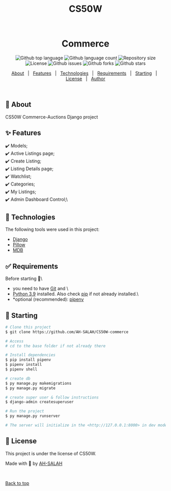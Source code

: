 <div align="center" id="top">
    <h1>CS50W</h1>

  &#xa0;

  <!-- <a href="https://commerce.netlify.app">Demo</a> -->
</div>

<h1 align="center">Commerce</h1>

<p align="center">
  <img alt="Github top language" src="https://img.shields.io/github/languages/top/AH-SALAH/CS50W-commerce?color=56BEB8">

  <img alt="Github language count" src="https://img.shields.io/github/languages/count/AH-SALAH/CS50W-commerce?color=56BEB8">

  <img alt="Repository size" src="https://img.shields.io/github/repo-size/AH-SALAH/CS50W-commerce?color=56BEB8">

  <img alt="License" src="https://img.shields.io/github/license/AH-SALAH/CS50W-commerce?color=56BEB8">

  <img alt="Github issues" src="https://img.shields.io/github/issues/AH-SALAH/CS50W-commerce?color=56BEB8" />

  <img alt="Github forks" src="https://img.shields.io/github/forks/AH-SALAH/CS50W-commerce?color=56BEB8" />

  <img alt="Github stars" src="https://img.shields.io/github/stars/AH-SALAH/CS50W-commerce?color=56BEB8" />
</p>

<!-- Status -->

<!-- <h4 align="center"> 
	🚧  Commerce 🚀 Under construction...  🚧
</h4> 

<hr> -->

<p align="center">
  <a href="#dart-about">About</a> &#xa0; | &#xa0; 
  <a href="#sparkles-features">Features</a> &#xa0; | &#xa0;
  <a href="#rocket-technologies">Technologies</a> &#xa0; | &#xa0;
  <a href="#white_check_mark-requirements">Requirements</a> &#xa0; | &#xa0;
  <a href="#checkered_flag-starting">Starting</a> &#xa0; | &#xa0;
  <a href="#memo-license">License</a> &#xa0; | &#xa0;
  <a href="https://github.com/AH-SALAH" target="_blank">Author</a>
</p>

<br>

## :dart: About ##

CS50W Commerce-Auctions Django project

## :sparkles: Features ##

:heavy_check_mark: Models;\
:heavy_check_mark: Active Listings page;\
:heavy_check_mark: Create Listing;\
:heavy_check_mark: Listing Details page;\
:heavy_check_mark: Watchlist;\
:heavy_check_mark: Categories;\
:heavy_check_mark: My Listings;\
:heavy_check_mark: Admin Dashboard Control;\

## :rocket: Technologies ##

The following tools were used in this project:

- [Django](https://docs.djangoproject.com/)
- [Pillow](https://pypi.org/project/Pillow/)
- [MDB](https://mdbootstrap.com/)

## :white_check_mark: Requirements ##

Before starting :checkered_flag:\
- you need to have [Git](https://git-scm.com) and \
- [Python 3.9](https://www.python.org/) installed. Also check 
[pip](https://pypi.org/project/pip/) if not already installed.\
- *optional (recommended): [pipenv](https://pypi.org/project/pipenv/)

## :checkered_flag: Starting ##

```bash
# Clone this project
$ git clone https://github.com/AH-SALAH/CS50W-commerce

# Access
# cd to the base folder if not already there

# Install dependencies
$ pip install pipenv
$ pipenv install
$ pipenv shell

# create db
$ py manage.py makemigrations
$ py manage.py migrate

# create super user & follow instructions
$ django-admin createsuperuser

# Run the project
$ py manage.py runserver

# The server will initialize in the <http://127.0.0.1:8000> in dev mode
```

## :memo: License ##

This project is under the license of CS50W.


Made with :duck: by <a href="https://github.com/AH-SALAH" target="_blank">AH-SALAH</a>

&#xa0;

<a href="#top">Back to top</a>

